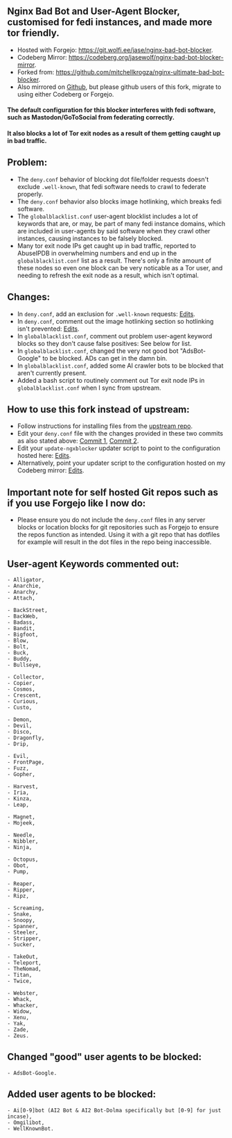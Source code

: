 ## Nginx Bad Bot and User-Agent Blocker, customised for fedi instances, and made more tor friendly.

* Hosted with Forgejo: https://git.wolfi.ee/jase/nginx-bad-bot-blocker.
* Codeberg Mirror: https://codeberg.org/jasewolf/nginx-bad-bot-blocker-mirror.
* Forked from: https://github.com/mitchellkrogza/nginx-ultimate-bad-bot-blocker.
* Also mirrored on [Github](https://github.com/jwbjnwolf/nginx-bad-bot-blocker), but please github users of this fork, migrate to using either Codeberg or Forgejo.

#### The default configuration for this blocker interferes with fedi software, such as Mastodon/GoToSocial from federating correctly.
#### It also blocks a lot of Tor exit nodes as a result of them getting caught up in bad traffic.

## Problem:
- The `deny.conf` behavior of blocking dot file/folder requests doesn't exclude `.well-known`, that fedi software needs to crawl to federate properly.
- The `deny.conf` behavior also blocks image hotlinking, which breaks fedi software.
- The `globalblacklist.conf` user-agent blocklist includes a lot of keywords that are, or may, be part of many fedi instance domains, which are included in user-agents by said software when they crawl other instances, causing instances to be falsely blocked.
- Many tor exit node IPs get caught up in bad traffic, reported to AbuseIPDB in overwhelming numbers and end up in the `globalblacklist.conf` list as a result. There's only a finite amount of these nodes so even one block can be very noticable as a Tor user, and needing to refresh the exit node as a result, which isn't optimal.

## Changes:
- In `deny.conf`, add an exclusion for `.well-known` requests: [Edits](../../../commit/d3459217f2394ac9ed50d1fcac0cd7b323637c7f).
- In `deny.conf`, comment out the image hotlinking section so hotlinking isn't prevented: [Edits](../../../commit/13b8798f04dfffd58d9d22224b7ec3e660398da5).
- In `globalblacklist.conf`, comment out problem user-agent keyword blocks so they don't cause false positives: See below for list.
- In `globalblacklist.conf`, changed the very not good bot "AdsBot-Google" to be blocked. ADs can get in the damn bin.
- In `globalblacklist.conf`, added some AI crawler bots to be blocked that aren't currently present.
- Added a bash script to routinely comment out Tor exit node IPs in `globalblacklist.conf` when I sync from upstream.

## How to use this fork instead of upstream:
- Follow instructions for installing files from the [upstream repo](https://github.com/mitchellkrogza/nginx-ultimate-bad-bot-blocker/blob/master/MANUAL-CONFIGURATION.md).
- Edit your `deny.conf` file with the changes provided in these two commits as also stated above: [Commit 1](../../../commit/d3459217f2394ac9ed50d1fcac0cd7b323637c7f), [Commit 2](../../../commit/13b8798f04dfffd58d9d22224b7ec3e660398da5).
- Edit your `update-ngxblocker` updater script to point to the configuration hosted here: [Edits](../../../commit/cc16f568bf61b14d1ce0080fe4635595cd1d9a4c).
- Alternatively, point your updater script to the configuration hosted on my Codeberg mirror: [Edits](../../../commit/bf87f7c276cdf4801b54fc2afa606e971ccf4ac4).

## Important note for self hosted Git repos such as if you use Forgejo like I now do:
- Please ensure you do not include the `deny.conf` files in any server blocks or location blocks for git repositories such as Forgejo to ensure the repos function as intended. Using it with a git repo that has dotfiles for example will result in the dot files in the repo being inaccessible.

## User-agent Keywords commented out:
```
- Alligator,
- Anarchie,
- Anarchy,
- Attach,

- BackStreet,
- BackWeb,
- Badass,
- Bandit,
- Bigfoot,
- Blow,
- Bolt,
- Buck,
- Buddy,
- Bullseye,

- Collector,
- Copier,
- Cosmos,
- Crescent,
- Curious,
- Custo,

- Demon,
- Devil,
- Disco,
- Dragonfly,
- Drip,

- Evil,
- FrontPage,
- Fuzz,
- Gopher,

- Harvest,
- Iria,
- Kinza,
- Leap,

- Magnet,
- Mojeek,

- Needle,
- Nibbler,
- Ninja,

- Octopus,
- Obot,
- Pump,

- Reaper,
- Ripper,
- Ripz,

- Screaming,
- Snake,
- Snoopy,
- Spanner,
- Steeler,
- Stripper,
- Sucker,

- TakeOut,
- Teleport,
- TheNomad,
- Titan,
- Twice,

- Webster,
- Whack,
- Whacker,
- Widow,
- Xenu,
- Yak,
- Zade,
- Zeus.
```

## Changed "good" user agents to be blocked:
```
- AdsBot-Google.
```

## Added user agents to be blocked:
```
- Ai[0-9]bot (AI2 Bot & AI2 Bot-Dolma specifically but [0-9] for just incase),
- Omgilibot,
- WellKnownBot.
```
